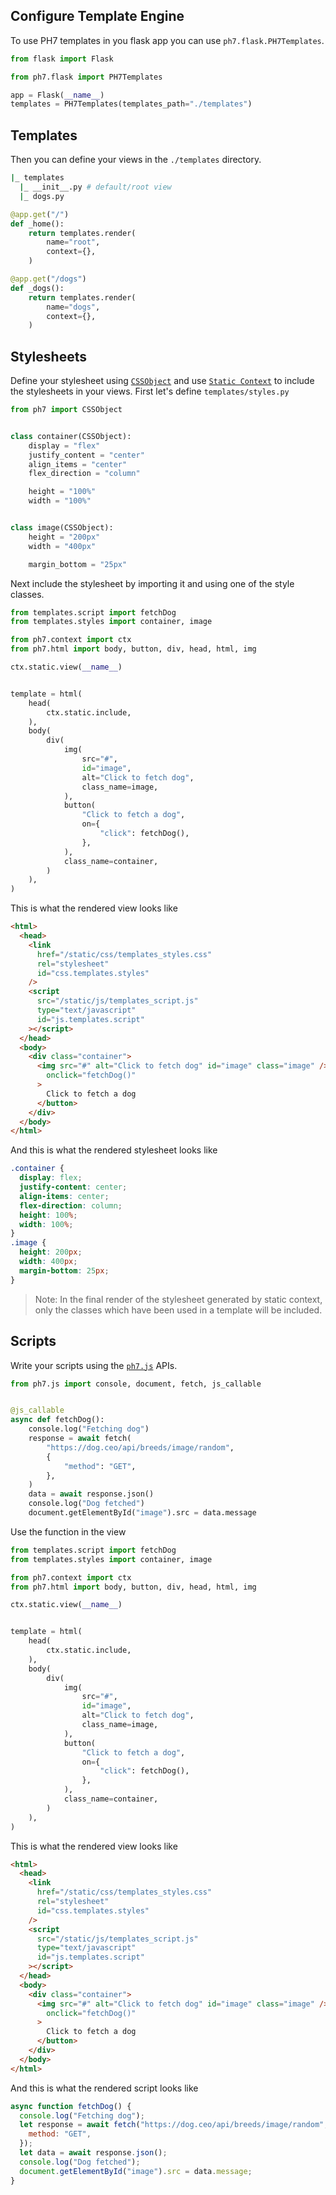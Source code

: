 ## Configure Template Engine

To use PH7 templates in you flask app you can use `ph7.flask.PH7Templates`.

```python
from flask import Flask

from ph7.flask import PH7Templates

app = Flask(__name__)
templates = PH7Templates(templates_path="./templates")
```

## Templates

Then you can define your views in the `./templates` directory.

```bash
|_ templates
  |_ __init__.py # default/root view
  |_ dogs.py
```

```python
@app.get("/")
def _home():
    return templates.render(
        name="root",
        context={},
    )

@app.get("/dogs")
def _dogs():
    return templates.render(
        name="dogs",
        context={},
    )
```

## Stylesheets

Define your stylesheet using [`CSSObject`](/css/#cssobject) and use [`Static Context`](/css/#static-context) to include the stylesheets in your views. First let's define `templates/styles.py`

<!-- {"type": "html", "file": "examples/flask_app/templates/styles.py", "input_only": true} -->
```python
from ph7 import CSSObject


class container(CSSObject):
    display = "flex"
    justify_content = "center"
    align_items = "center"
    flex_direction = "column"

    height = "100%"
    width = "100%"


class image(CSSObject):
    height = "200px"
    width = "400px"

    margin_bottom = "25px"
```

<!-- end -->

Next include the stylesheet by importing it and using one of the style classes.

<!-- {"type": "html", "file": "examples/flask_app/templates/dogs.py", "input_only": true, "lines": {"input": [0, -4]}} -->
```python
from templates.script import fetchDog
from templates.styles import container, image

from ph7.context import ctx
from ph7.html import body, button, div, head, html, img

ctx.static.view(__name__)


template = html(
    head(
        ctx.static.include,
    ),
    body(
        div(
            img(
                src="#",
                id="image",
                alt="Click to fetch dog",
                class_name=image,
            ),
            button(
                "Click to fetch a dog",
                on={
                    "click": fetchDog(),
                },
            ),
            class_name=container,
        )
    ),
)
```

<!-- end -->

This is what the rendered view looks like

```html
<html>
  <head>
    <link
      href="/static/css/templates_styles.css"
      rel="stylesheet"
      id="css.templates.styles"
    />
    <script
      src="/static/js/templates_script.js"
      type="text/javascript"
      id="js.templates.script"
    ></script>
  </head>
  <body>
    <div class="container">
      <img src="#" alt="Click to fetch dog" id="image" class="image" /><button
        onclick="fetchDog()"
      >
        Click to fetch a dog
      </button>
    </div>
  </body>
</html>

```

And this is what the rendered stylesheet looks like

```css
.container {
  display: flex;
  justify-content: center;
  align-items: center;
  flex-direction: column;
  height: 100%;
  width: 100%;
}
.image {
  height: 200px;
  width: 400px;
  margin-bottom: 25px;
}
```

> Note: In the final render of the stylesheet generated by static context, only the classes which have been used in a template will be included.

## Scripts

Write your scripts using the [`ph7.js`](/js) APIs.

<!-- {"type": "html", "file": "examples/flask_app/templates/script.py", "input_only": true} -->
```python
from ph7.js import console, document, fetch, js_callable


@js_callable
async def fetchDog():
    console.log("Fetching dog")
    response = await fetch(
        "https://dog.ceo/api/breeds/image/random",
        {
            "method": "GET",
        },
    )
    data = await response.json()
    console.log("Dog fetched")
    document.getElementById("image").src = data.message
```

<!-- end -->

Use the function in the view

<!-- {"type": "html", "file": "examples/flask_app/templates/dogs.py", "input_only": true, "lines": {"input": [0, -4]}} -->
```python
from templates.script import fetchDog
from templates.styles import container, image

from ph7.context import ctx
from ph7.html import body, button, div, head, html, img

ctx.static.view(__name__)


template = html(
    head(
        ctx.static.include,
    ),
    body(
        div(
            img(
                src="#",
                id="image",
                alt="Click to fetch dog",
                class_name=image,
            ),
            button(
                "Click to fetch a dog",
                on={
                    "click": fetchDog(),
                },
            ),
            class_name=container,
        )
    ),
)
```

<!-- end -->

This is what the rendered view looks like

```html
<html>
  <head>
    <link
      href="/static/css/templates_styles.css"
      rel="stylesheet"
      id="css.templates.styles"
    />
    <script
      src="/static/js/templates_script.js"
      type="text/javascript"
      id="js.templates.script"
    ></script>
  </head>
  <body>
    <div class="container">
      <img src="#" alt="Click to fetch dog" id="image" class="image" /><button
        onclick="fetchDog()"
      >
        Click to fetch a dog
      </button>
    </div>
  </body>
</html>
```

And this is what the rendered script looks like

```js
async function fetchDog() {
  console.log("Fetching dog");
  let response = await fetch("https://dog.ceo/api/breeds/image/random", {
    method: "GET",
  });
  let data = await response.json();
  console.log("Dog fetched");
  document.getElementById("image").src = data.message;
}
```
